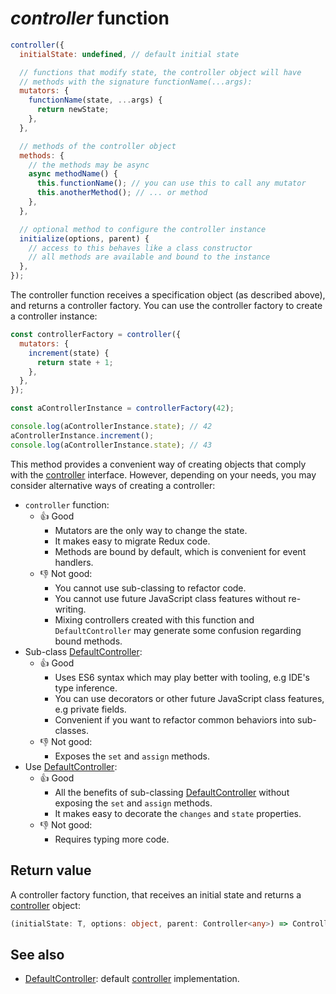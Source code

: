 # _controller_ function

```js
controller({
  initialState: undefined, // default initial state

  // functions that modify state, the controller object will have
  // methods with the signature functionName(...args):
  mutators: {
    functionName(state, ...args) {
      return newState;
    },
  },

  // methods of the controller object
  methods: {
    // the methods may be async
    async methodName() {
      this.functionName(); // you can use this to call any mutator
      this.anotherMethod(); // ... or method
    },
  },

  // optional method to configure the controller instance
  initialize(options, parent) {
    // access to this behaves like a class constructor
    // all methods are available and bound to the instance
  },
});
```

The controller function receives a specification object (as described above),
and returns a controller factory. You can use the controller factory to create a
controller instance:

```js
const controllerFactory = controller({
  mutators: {
    increment(state) {
      return state + 1;
    },
  },
});

const aControllerInstance = controllerFactory(42);

console.log(aControllerInstance.state); // 42
aControllerInstance.increment();
console.log(aControllerInstance.state); // 43
```

This method provides a convenient way of creating objects that comply with the
[controller] interface. However, depending on your needs, you may consider
alternative ways of creating a controller:

- `controller` function:
  - 👍 Good
    - Mutators are the only way to change the state.
    - It makes easy to migrate Redux code.
    - Methods are bound by default, which is convenient for event handlers.
  - 👎 Not good:
    - You cannot use sub-classing to refactor code.
    - You cannot use future JavaScript class features without re-writing.
    - Mixing controllers created with this function and `DefaultController` may
      generate some confusion regarding bound methods.
- Sub-class [DefaultController]:
  - 👍 Good
    - Uses ES6 syntax which may play better with tooling, e.g IDE's type
      inference.
    - You can use decorators or other future JavaScript class features, e.g
      private fields.
    - Convenient if you want to refactor common behaviors into sub-classes.
  - 👎 Not good:
    - Exposes the `set` and `assign` methods.
- Use [DefaultController]:
  - 👍 Good
    - All the benefits of sub-classing [DefaultController] without exposing the
      `set` and `assign` methods.
    - It makes easy to decorate the `changes` and `state` properties.
  - 👎 Not good:
    - Requires typing more code.

## Return value

A controller factory function, that receives an initial state and returns a
[controller] object:

```typescript
(initialState: T, options: object, parent: Controller<any>) => Controller<T>
```

## See also

- [DefaultController]: default [controller] implementation.

[controller]: ../interface/Controller.md
[defaultcontroller]: ../classes/DefaultController.md

